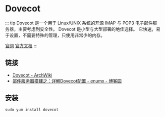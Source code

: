 # Dovecot

::: tip
Dovecot 是一个用于 Linux/UNIX 系统的开源 IMAP 与 POP3 电子邮件服务器，主要考虑到安全性。
Dovecot 是小型与大型部署的绝佳选择。
它快速，易于设置，不需要特殊的管理，只使用非常少的内存。

[官网](https://www.dovecot.org/)
[官方文档](https://doc.dovecot.org/)
:::

## 链接

- [Dovecot - ArchWiki](https://wiki.archlinux.org/title/Dovecot)
- [邮件服务器搭建之：详解Dovecot配置 - enumx - 博客园](https://www.cnblogs.com/enumx/p/12416769.html)

## 安装

```shell
sudo yum install dovecot
```